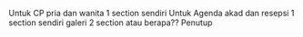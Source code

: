 Untuk CP pria dan wanita 1 section sendiri
Untuk Agenda akad dan resepsi 1 section sendiri
galeri 2 section atau berapa??
Penutup
